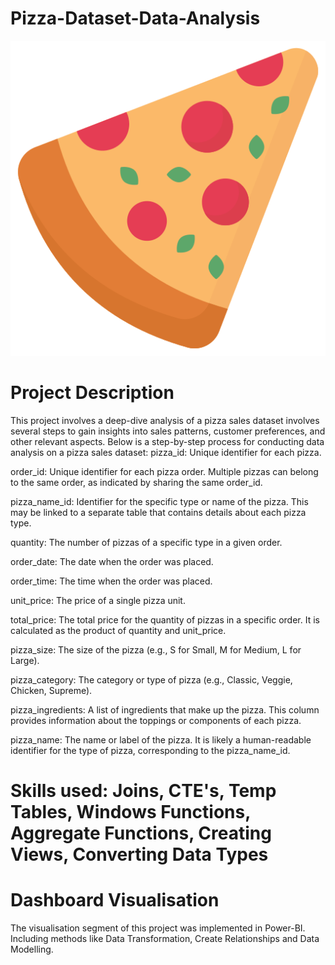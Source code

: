 # Pizza-Dataset-Data-Analysis

![pizza](https://github.com/ruggedx220/Pizza-Dataset-Data-Analysis/blob/main/pizza-slice.png) 

# Project Description 
This project involves a deep-dive analysis of a pizza sales dataset involves several steps to gain insights into sales patterns, customer preferences, and other relevant aspects. Below is a step-by-step process for conducting data analysis on a pizza sales dataset:
pizza_id: Unique identifier for each pizza. 

order_id: Unique identifier for each pizza order. Multiple pizzas can belong to the same order, as indicated by sharing the same order_id.

pizza_name_id: Identifier for the specific type or name of the pizza. This may be linked to a separate table that contains details about each pizza type.

quantity: The number of pizzas of a specific type in a given order.

order_date: The date when the order was placed.

order_time: The time when the order was placed.

unit_price: The price of a single pizza unit.

total_price: The total price for the quantity of pizzas in a specific order. It is calculated as the product of quantity and unit_price.

pizza_size: The size of the pizza (e.g., S for Small, M for Medium, L for Large).

pizza_category: The category or type of pizza (e.g., Classic, Veggie, Chicken, Supreme).

pizza_ingredients: A list of ingredients that make up the pizza. This column provides information about the toppings or components of each pizza.

pizza_name: The name or label of the pizza. It is likely a human-readable identifier for the type of pizza, corresponding to the pizza_name_id.

# Skills used: Joins, CTE's, Temp Tables, Windows Functions, Aggregate Functions, Creating Views, Converting Data Types

# Dashboard Visualisation
The visualisation segment of this project was implemented in Power-BI. Including methods like Data Transformation, Create Relationships and Data Modelling.
